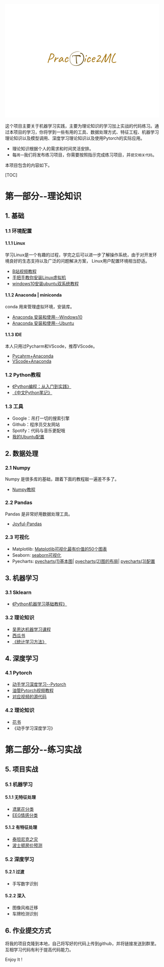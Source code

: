 ![](./pic/logo.png)

这个项目主要关于机器学习实践，主要为理论知识的学习加上实战的代码练习。通过本项目的学习，你将学到一些有用的工具、数据处理方式、特征工程、机器学习理论知识以及模型调用、深度学习理论知识以及使用Pytorch的实际应用。

- 理论知识根据个人的需求和时间灵活安排。
- 每`周一`我们将发布练习项目，你需要按照指示完成练习项目，并`提交相关代码`。

本项目包含的内容如下。

[TOC]

# 第一部分--理论知识

## 1. 基础


### 1.1 环境配置

#### 1.1.1 Linux

学习Linux是一个有趣的过程，学完之后可以进一步了解操作系统，由于对开发环境良好的生态支持以及广泛的问题解决方案， Linux用户配置环境相当舒适。

- [B站视频教程](https://www.bilibili.com/video/BV1mW411i7Qf?from=search&seid=3369310834584723371)
- [手把手教你安装Linux虚拟机](https://zhuanlan.zhihu.com/p/41940739)
- [windows10安装ubuntu双系统教程](https://www.cnblogs.com/masbay/p/10745170.html)

#### 1.1.2 Anaconda | miniconda

conda 用来管理虚拟环境，安装库。

- [Anaconda 安装和使用--Windows10](https://www.cnblogs.com/hichens/p/12258831.html)
- [Anaconda 安装和使用--Ubuntu](https://zhuanlan.zhihu.com/p/36053560)

#### 1.1.3 IDE

本人只用过Pycharm和VScode，推荐VScode。

- [Pycahrm+Anaconda](https://www.cnblogs.com/yuxuefeng/p/9235431.html)
- [VScode+Anaconda](https://blog.csdn.net/u013187057/article/details/83418425)

### 1.2 Python教程

- [《Python编程：从入门到实践》](https://github.com/LSayhi/Python/blob/master/Python%E7%BC%96%E7%A8%8B%EF%BC%9A%E4%BB%8E%E5%85%A5%E9%97%A8%E5%88%B0%E5%AE%9E%E8%B7%B5.pdf)
- [《中文Python笔记》](https://github.com/lijin-THU/notes-python)


### 1.3 工具

- Google：吊打一切的搜索引擎
- Github：程序员交友网站
- Spotify：代码与音乐更配哦
- [我的Ubuntu配置](https://www.cnblogs.com/hichens/p/13870069.html)

## 2. 数据处理

### 2.1 Numpy

Numpy 是很多库的基础，跟着下面的教程敲一遍差不多了。

- [Numpy教程](https://github.com/lijin-THU/notes-python/tree/master/03-numpy)

### 2.2 Pandas

Pandas 是非常好用数据处理工具。

- [Joyful-Pandas](https://github.com/datawhalechina/joyful-pandas)

### 2.3 可视化

- Matplotlib: [Matplotlib可视化最有价值的50个图表](https://www.jiqizhixin.com/articles/2019-01-15-11)
- Seaborn: [seaborn可视化](https://www.cnblogs.com/hichens/p/13295559.html)
- Pyecharts: [pyecharts(1)基本图](https://www.cnblogs.com/hichens/p/13531749.html)| [pyecharts(2)图的布局](https://www.cnblogs.com/hichens/p/13532017.html)| [pyecharts(3)配置](https://www.cnblogs.com/hichens/p/13533802.html)

## 3. 机器学习

### 3.1 Sklearn

- [《Python机器学习基础教程》](https://github.com/pudongqi/Introduction-to-Machine-Learning-with-Python/blob/master/Python%E6%9C%BA%E5%99%A8%E5%AD%A6%E4%B9%A0%E5%9F%BA%E7%A1%80%E6%95%99%E7%A8%8B.pdf)

### 3.2 理论知识

- [吴恩达机器学习课程](https://www.bilibili.com/video/BV164411b7dx?from=search&seid=13151362994692254063)
- [西瓜书](https://github.com/Mikoto10032/DeepLearning/blob/master/books/%E6%9C%BA%E5%99%A8%E5%AD%A6%E4%B9%A0%E5%91%A8%E5%BF%97%E5%8D%8E.pdf)
- [《统计学习方法》](https://github.com/yuanliangding/books/blob/master/%E8%AE%A1%E7%AE%97%E6%9C%BA-%E4%BA%BA%E5%B7%A5%E6%99%BA%E8%83%BD-%E6%9C%BA%E5%99%A8%E5%AD%A6%E4%B9%A0/%E7%BB%9F%E8%AE%A1%E5%AD%A6%E4%B9%A0%E6%96%B9%E6%B3%95(%E6%9D%8E%E8%88%AA).pdf)

## 4. 深度学习

### 4.1 Pytorch

- [动手学习深度学习--Pytorch](https://github.com/ShusenTang/Dive-into-DL-PyTorch)
- [油管Pytorch视频教程](https://www.youtube.com/playlist?list=PLhhyoLH6IjfxeoooqP9rhU3HJIAVAJ3Vz)
- [对应视频的源代码](https://github.com/aladdinpersson/Machine-Learning-Collection)

### 4.2 理论知识

- [花书](https://github.com/exacity/deeplearningbook-chinese/releases/download/v0.5-beta/dlbook_cn_v0.5-beta.pdf)
- 《动手学习深度学习》

# 第二部分--练习实战

## 5. 项目实战

### 5.1 机器学习

#### 5.1.1 无特征处理

- [鸢尾花分类](./week1/iris)
- [EEG情感分类](./week1/EEG)

#### 5.1.2 有特征处理

- [泰坦尼克之灾](./week2/Titanic/)
-  [波士顿房价预测](./week2/Boston_Housing/)

### 5.2 深度学习

#### 5.2.1 过渡

- 手写数字识别

#### 5.2.2 深入

- 图像风格迁移
- 车牌检测识别

## 6. 作业提交方式

将我的项目克隆到本地，自己将写好的代码上传到github，并将链接发送到群里。互相学习代码有利于提高代码能力。

Enjoy It !